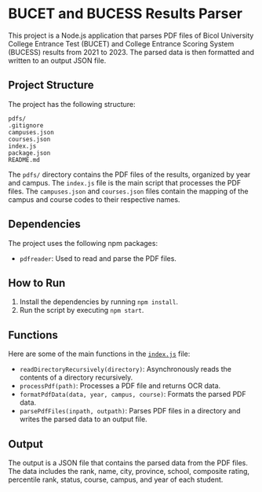# BUCET and BUCESS Results Parser

This project is a Node.js application that parses PDF files of Bicol University College Entrance Test (BUCET) and College Entrance Scoring System (BUCESS) results from 2021 to 2023. The parsed data is then formatted and written to an output JSON file.

## Project Structure

The project has the following structure:

```plaintext
pdfs/
.gitignore
campuses.json
courses.json
index.js
package.json
README.md
```

The `pdfs/` directory contains the PDF files of the results, organized by year and campus. The `index.js` file is the main script that processes the PDF files. The `campuses.json` and `courses.json` files contain the mapping of the campus and course codes to their respective names.

## Dependencies

The project uses the following npm packages:

- `pdfreader`: Used to read and parse the PDF files.

## How to Run

1. Install the dependencies by running `npm install`.
2. Run the script by executing `npm start`.

## Functions

Here are some of the main functions in the [`index.js`](command:_github.copilot.openRelativePath?%5B%22index.js%22%5D "index.js") file:

- `readDirectoryRecursively(directory)`: Asynchronously reads the contents of a directory recursively.
- `processPdf(path)`: Processes a PDF file and returns OCR data.
- `formatPdfData(data, year, campus, course)`: Formats the parsed PDF data.
- `parsePdfFiles(inpath, outpath)`: Parses PDF files in a directory and writes the parsed data to an output file.

## Output

The output is a JSON file that contains the parsed data from the PDF files. The data includes the rank, name, city, province, school, composite rating, percentile rank, status, course, campus, and year of each student.
